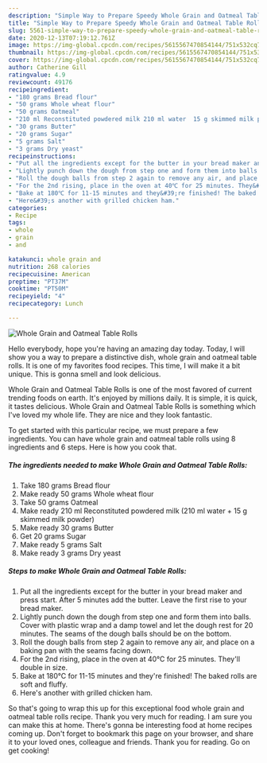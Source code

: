 ```yaml
---
description: "Simple Way to Prepare Speedy Whole Grain and Oatmeal Table Rolls"
title: "Simple Way to Prepare Speedy Whole Grain and Oatmeal Table Rolls"
slug: 5561-simple-way-to-prepare-speedy-whole-grain-and-oatmeal-table-rolls
date: 2020-12-13T07:19:12.761Z
image: https://img-global.cpcdn.com/recipes/5615567470854144/751x532cq70/whole-grain-and-oatmeal-table-rolls-recipe-main-photo.jpg
thumbnail: https://img-global.cpcdn.com/recipes/5615567470854144/751x532cq70/whole-grain-and-oatmeal-table-rolls-recipe-main-photo.jpg
cover: https://img-global.cpcdn.com/recipes/5615567470854144/751x532cq70/whole-grain-and-oatmeal-table-rolls-recipe-main-photo.jpg
author: Catherine Gill
ratingvalue: 4.9
reviewcount: 49176
recipeingredient:
- "180 grams Bread flour"
- "50 grams Whole wheat flour"
- "50 grams Oatmeal"
- "210 ml Reconstituted powdered milk 210 ml water  15 g skimmed milk powder"
- "30 grams Butter"
- "20 grams Sugar"
- "5 grams Salt"
- "3 grams Dry yeast"
recipeinstructions:
- "Put all the ingredients except for the butter in your bread maker and press start.  After 5 minutes add the butter.  Leave the first rise to your bread maker."
- "Lightly punch down the dough from step one and form them into balls. Cover with plastic wrap and a damp towel and let the dough rest for 20 minutes.  The seams of the dough balls should be on the bottom."
- "Roll the dough balls from step 2 again to remove any air, and place on a baking pan with the seams facing down."
- "For the 2nd rising, place in the oven at 40℃ for 25 minutes. They&#39;ll double in size."
- "Bake at 180℃ for 11-15 minutes and they&#39;re finished! The baked rolls are soft and fluffy."
- "Here&#39;s another with grilled chicken ham."
categories:
- Recipe
tags:
- whole
- grain
- and

katakunci: whole grain and 
nutrition: 268 calories
recipecuisine: American
preptime: "PT37M"
cooktime: "PT50M"
recipeyield: "4"
recipecategory: Lunch

---
```



![Whole Grain and Oatmeal Table Rolls](https://img-global.cpcdn.com/recipes/5615567470854144/751x532cq70/whole-grain-and-oatmeal-table-rolls-recipe-main-photo.jpg)

Hello everybody, hope you're having an amazing day today. Today, I will show you a way to prepare a distinctive dish, whole grain and oatmeal table rolls. It is one of my favorites food recipes. This time, I will make it a bit unique. This is gonna smell and look delicious.



Whole Grain and Oatmeal Table Rolls is one of the most favored of current trending foods on earth. It's enjoyed by millions daily. It is simple, it is quick, it tastes delicious. Whole Grain and Oatmeal Table Rolls is something which I've loved my whole life. They are nice and they look fantastic.


To get started with this particular recipe, we must prepare a few ingredients. You can have whole grain and oatmeal table rolls using 8 ingredients and 6 steps. Here is how you cook that.

<!--inarticleads1-->

##### The ingredients needed to make Whole Grain and Oatmeal Table Rolls:

1. Take 180 grams Bread flour
1. Make ready 50 grams Whole wheat flour
1. Take 50 grams Oatmeal
1. Make ready 210 ml Reconstituted powdered milk (210 ml water + 15 g skimmed milk powder)
1. Make ready 30 grams Butter
1. Get 20 grams Sugar
1. Make ready 5 grams Salt
1. Make ready 3 grams Dry yeast




<!--inarticleads2-->

##### Steps to make Whole Grain and Oatmeal Table Rolls:

1. Put all the ingredients except for the butter in your bread maker and press start.  After 5 minutes add the butter.  Leave the first rise to your bread maker.
1. Lightly punch down the dough from step one and form them into balls. Cover with plastic wrap and a damp towel and let the dough rest for 20 minutes.  The seams of the dough balls should be on the bottom.
1. Roll the dough balls from step 2 again to remove any air, and place on a baking pan with the seams facing down.
1. For the 2nd rising, place in the oven at 40℃ for 25 minutes. They&#39;ll double in size.
1. Bake at 180℃ for 11-15 minutes and they&#39;re finished! The baked rolls are soft and fluffy.
1. Here&#39;s another with grilled chicken ham.




So that's going to wrap this up for this exceptional food whole grain and oatmeal table rolls recipe. Thank you very much for reading. I am sure you can make this at home. There's gonna be interesting food at home recipes coming up. Don't forget to bookmark this page on your browser, and share it to your loved ones, colleague and friends. Thank you for reading. Go on get cooking!
